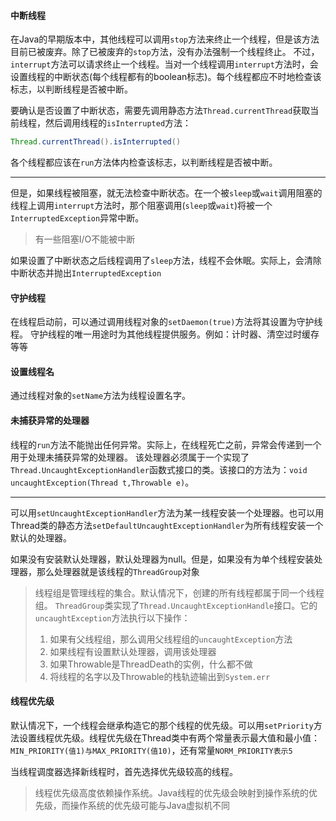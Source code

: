 #### 中断线程
在Java的早期版本中，其他线程可以调用`stop`方法来终止一个线程，但是该方法目前已被废弃。除了已被废弃的`stop`方法，没有办法强制一个线程终止。
不过，`interrupt`方法可以请求终止一个线程。当对一个线程调用`interrupt`方法时，会设置线程的中断状态(每个线程都有的boolean标志)。每个线程都应不时地检查该标志，以判断线程是否被中断。

要确认是否设置了中断状态，需要先调用静态方法`Thread.currentThread`获取当前线程，然后调用线程的`isInterrupted`方法：
```java
Thread.currentThread().isInterrupted()
```
各个线程都应该在`run`方法体内检查该标志，以判断线程是否被中断。

---
但是，如果线程被阻塞，就无法检查中断状态。在一个被`sleep`或`wait`调用阻塞的线程上调用`interrupt`方法时，那个阻塞调用(`sleep`或`wait`)将被一个`InterruptedException`异常中断。
>有一些阻塞I/O不能被中断

如果设置了中断状态之后线程调用了`sleep`方法，线程不会休眠。实际上，会清除中断状态并抛出`InterruptedException`
#### 守护线程
在线程启动前，可以通过调用线程对象的`setDaemon(true)`方法将其设置为守护线程。
守护线程的唯一用途时为其他线程提供服务。例如：计时器、清空过时缓存等等
#### 设置线程名
通过线程对象的`setName`方法为线程设置名字。
#### 未捕获异常的处理器
线程的`run`方法不能抛出任何异常。实际上，在线程死亡之前，异常会传递到一个用于处理未捕获异常的处理器。
该处理器必须属于一个实现了`Thread.UncaughtExceptionHandler`函数式接口的类。该接口的方法为：`void uncaughtException(Thread t,Throwable e)`。

---
可以用`setUncaughtExceptionHandler`方法为某一线程安装一个处理器。也可以用Thread类的静态方法`setDefaultUncaughtExceptionHandler`为所有线程安装一个默认的处理器。

如果没有安装默认处理器，默认处理器为null。但是，如果没有为单个线程安装处理器，那么处理器就是该线程的`ThreadGroup`对象
>线程组是管理线程的集合。默认情况下，创建的所有线程都属于同一个线程组。
>`ThreadGroup`类实现了`Thread.UncaughtExceptionHandle`接口。它的`uncaughtException`方法执行以下操作：
> 	1. 如果有父线程组，那么调用父线程组的`uncaughtException`方法
> 	2. 如果线程有设置默认处理器，调用该处理器
> 	3. 如果Throwable是ThreadDeath的实例，什么都不做
> 	4. 将线程的名字以及Throwable的栈轨迹输出到`System.err`
#### 线程优先级
默认情况下，一个线程会继承构造它的那个线程的优先级。可以用`setPriority`方法设置线程优先级。线程优先级在Thread类中有两个常量表示最大值和最小值：`MIN_PRIORITY(值1)与MAX_PRIORITY(值10)`，还有常量`NORM_PRIORITY表示5`

当线程调度器选择新线程时，首先选择优先级较高的线程。
>线程优先级高度依赖操作系统。Java线程的优先级会映射到操作系统的优先级，而操作系统的优先级可能与Java虚拟机不同